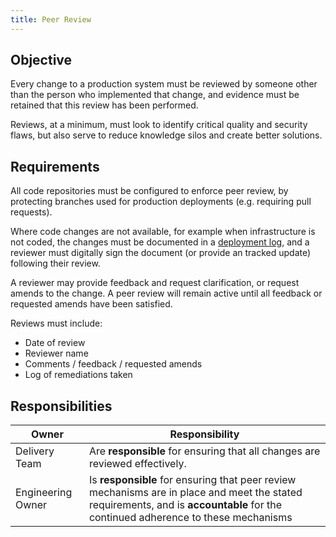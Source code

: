 ```yaml
---
title: Peer Review
---
```


## Objective

Every change to a production system must be reviewed by someone other than the person who implemented that change, and evidence must be retained that this review has been performed.

Reviews, at a minimum, must look to identify critical quality and security flaws, but also serve to reduce knowledge silos and create better solutions.

## Requirements

All code repositories must be configured to enforce peer review, by protecting branches used for production deployments (e.g. requiring pull requests).

Where code changes are not available, for example when infrastructure is not coded, the changes must be documented in a [deployment log](Deployment-Logs.md), and a reviewer must digitally sign the document (or provide an tracked update) following their review.

A reviewer may provide feedback and request clarification, or request amends to the change. A peer review will remain active until all feedback or requested amends have been satisfied.

Reviews must include:

- Date of review
- Reviewer name
- Comments / feedback / requested amends
- Log of remediations taken

## Responsibilities

| Owner | Responsibility |
| - | - |
| Delivery Team     | Are **responsible** for ensuring that all changes are reviewed effectively. |
| Engineering Owner | Is **responsible** for ensuring that peer review mechanisms are in place and meet the stated requirements, and is **accountable** for the continued adherence to these mechanisms |